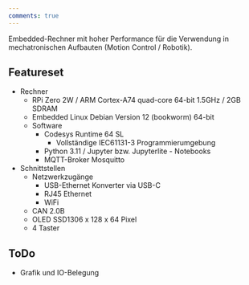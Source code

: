 ```yaml
---
comments: true
---
```


Embedded-Rechner mit hoher Performance für die Verwendung in mechatronischen Aufbauten (Motion Control / Robotik).

## Featureset

- Rechner
  - RPi Zero 2W / ARM Cortex-A74 quad-core 64-bit 1.5GHz / 2GB SDRAM
  - Embedded Linux Debian Version 12 (bookworm) 64-bit
  - Software
    - Codesys Runtime 64 SL
      - Vollständige IEC61131-3 Programmierumgebung
    - Python 3.11 / Jupyter bzw. Jupyterlite - Notebooks
    - MQTT-Broker Mosquitto
- Schnittstellen
  - Netzwerkzugänge
    - USB-Ethernet Konverter via USB-C
    - RJ45 Ethernet
    - WiFi 
  - CAN 2.0B
  - OLED SSD1306 x 128 x 64 Pixel 
  - 4 Taster 

## ToDo

- Grafik und IO-Belegung